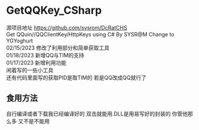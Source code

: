 # GetQQKey_CSharp
源项目地址 <a href= “https://github.com/sysrom/DcRatCHS”>https://github.com/sysrom/DcRatCHS</a><br>
Get QQuin//QQClientKey/HttpKeys using C# By SYSR@M Change to YGYoghurt<br>
02/15/2023 修改了利用部分和简单获取工具<br>
01/18/2023 新增QQ与TIM的支持<br>
01/17/2023 新增利用功能<br>
闲着写的一些小工具<br>
还有代码里面写的获取PID是取TIM的 若是QQ改成QQ就行了
## 食用方法
自行编译或者下载我已经编译好的 双击就能用.DLL是用易写好的封装的 你管他那么多 又不是不能用 <br>

